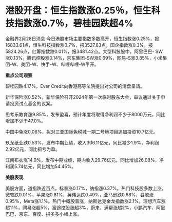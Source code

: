 # 港股开盘：恒生指数涨0.25％，恒生科技指数涨0.7％，碧桂园跌超4%

金融界2月28日消息
今日港股市场主要指数多数高开，恒生指数涨0.25%，报16833.61点，恒生科技指数涨0.7%，报3527.83点，国企指数涨0.3%，报5824.26点，红筹指数跌0.01%，报3481.42点。大型科技股中，阿里巴巴-
SW涨0.13%，腾讯控股涨0.14%，京东集团-SW涨0.69%，网易-S涨3.85%，小米集团-W、美团-W、快手-W、哔哩哔哩-W平开。

**重点公司观察**

碧桂园跌4.17%，Ever Credit向香港高等法院提出对公司的清盘呈请。

新华保险涨0.52%，新华保险召开2024年第一次临时股东大会，审议通过关于申请投资试点基金的议案。

思考乐教育涨9.85%，发布盈喜，预计年度将取得净利润不少于8000万元，同比增加不少于47.0%。

中国中免涨0.06%，拟对三亚国际免税城一期二号地项目追加投资10.7亿元。

玖龙纸业跌0.53%，发布中期业绩，收入306.11亿元，同比减少1.9%，净利润2.92亿元，同比扭亏为盈。

江南布衣涨14.9%，发布中期业绩，期内收入29.76亿元，同比增加26.08%，净利润5.74亿元，同比增加54.45%。

**美股表现**

美股方面，道指跌近百点，标普涨0.17%，纳指涨0.37%。热门科技股多数上涨，微软跌0.01%，苹果涨0.81%，英伟达跌0.49%，亚马逊跌0.68%，谷歌涨0.95%，Meta涨1.1%。热门中概股普涨，纳斯达克金龙指数涨2.1%。理想汽车涨超11%，网易涨超5%，富途控股涨超3%，蔚来、满帮涨超2%，小鹏汽车、阿里巴巴、京东、百度、拼多多小幅上涨。

